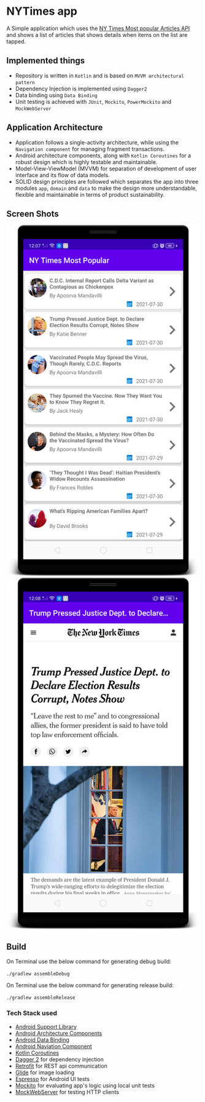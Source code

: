 # NYTimes app

A Simple application which uses the [NY Times Most popular Articles API][NYTimesAPI] and shows a list of articles that shows details when items on the list are tapped.

## Implemented things

* Repository is written in `Kotlin` and is based on `MVVM architectural pattern`
* Dependency Injection is implemented using `Dagger2`
* Data binding using `Data Binding`
* Unit testing is achieved with `JUnit`, `Mockito`, `PowerMockito` and `MockWebServer`

## Application Architecture

* Application follows a single-activity architecture, while using the `Navigation component` for managing fragment transactions.
* Android architecture components, along with `Kotlin Coroutines` for a robust design which is highly testable and maintainable.
* Model-View-ViewModel (MVVM) for separation of development of user interface and its flow of data models.
* SOLID design principles are followed which separates the app into three modules `app`, `domain` and `data` to make the design more understandable, flexible and maintainable in terms of product sustainability.

## Screen Shots

<img src="https://github.com/shadygoneinsane/NYTimes/blob/main/screenshots/master.png" alt="Master Screen"/>
<img src="https://github.com/shadygoneinsane/NYTimes/blob/main/screenshots/detail.png" alt="Detail Screen"/>

## Build

On Terminal use the below command for generating debug build: <br/>

```./gradlew assembleDebug```

On Terminal use the below command for generating release build: <br/>

``` ./gradlew assembleRelease ```

### Tech Stack used
* [Android Support Library][support-lib]
* [Android Architecture Components][arch]
* [Android Data Binding][data-binding]
* [Android Naviation Component][navigation]
* [Kotlin Coroutines][coroutines]
* [Dagger 2][dagger2] for dependency injection
* [Retrofit][retrofit] for REST api communication
* [Glide][glide] for image loading
* [Espresso][espresso] for Android UI tests
* [Mockito][mockito] for evaluating app's logic using local unit tests
* [MockWebServer][mockwebserver] for testing HTTP clients


[mockwebserver]: https://github.com/square/okhttp/tree/master/mockwebserver
[support-lib]: https://developer.android.com/topic/libraries/support-library/index.html
[arch]: https://developer.android.com/arch
[data-binding]: https://developer.android.com/topic/libraries/data-binding/index.html
[dagger2]: https://google.github.io/dagger
[retrofit]: http://square.github.io/retrofit
[glide]: https://github.com/bumptech/glide
[espresso]: https://developer.android.com/training/testing/espresso
[mockito]: https://site.mockito.org/
[mockwebserver]: https://github.com/square/okhttp/tree/master/mockwebserver
[NYTimesAPI]: https://developer.nytimes.com/
[navigation]: https://developer.android.com/guide/navigation/navigation-getting-started
[coroutines]: https://kotlinlang.org/docs/coroutines-guide.html